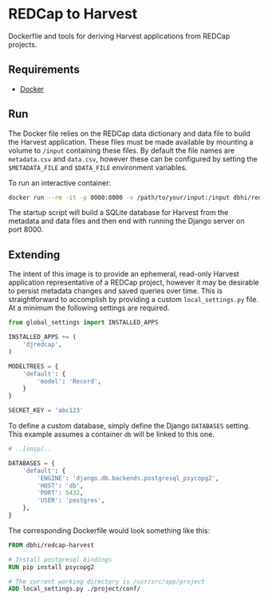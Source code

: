 # REDCap to Harvest

Dockerfile and tools for deriving Harvest applications from REDCap projects.

## Requirements

- [Docker](http://docs.docker.com/installation/)

## Run

The Docker file relies on the REDCap data dictionary and data file to build the Harvest application. These files must be made available by mounting a volume to `/input` containing these files. By default the file names are `metadata.csv` and `data.csv`, however these can be configured by setting the `$METADATA_FILE` and `$DATA_FILE` environment variables.

To run an interactive container:

```bash
docker run --rm -it -p 8000:8000 -v /path/to/your/input:/input dbhi/redcap-harvest
```

The startup script will build a SQLite database for Harvest from the metadata and data files and then end with running the Django server on port 8000.

## Extending

The intent of this image is to provide an ephemeral, read-only Harvest application representative of a REDCap project, however it may be desirable to persist metadata changes and saved queries over time. This is straightforward to accomplish by providing a custom `local_settings.py` file. At a minimum the following settings are required.

```python
from global_settings import INSTALLED_APPS

INSTALLED_APPS += (
    'djredcap',
)

MODELTREES = {
    'default': {
        'model': 'Record',
    }
}

SECRET_KEY = 'abc123'
```

To define a custom database, simply define the Django `DATABASES` setting. This example assumes a container `db` will be linked to this one.

```python
# ..[snip]..

DATABASES = {
    'default': {
        'ENGINE': 'django.db.backends.postgresql_psycopg2',
        'HOST': 'db',
        'PORT': 5432,
        'USER': 'postgres',
    },
}
```

The corresponding Dockerfile would look something like this:


```dockerfile
FROM dbhi/redcap-harvest

# Install postgresql bindings
RUN pip install psycopg2

# The current working directory is /usr/src/app/project
ADD local_settings.py ./project/conf/
```
